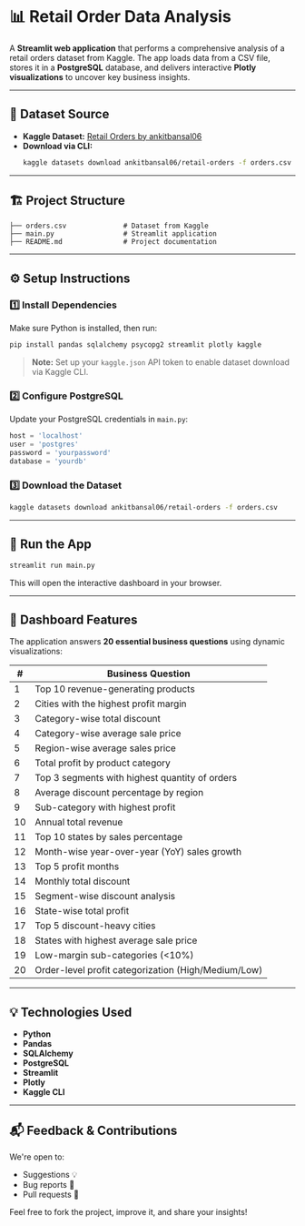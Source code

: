 # 📊 Retail Order Data Analysis

A **Streamlit web application** that performs a comprehensive analysis of a retail orders dataset from Kaggle. The app loads data from a CSV file, stores it in a **PostgreSQL** database, and delivers interactive **Plotly visualizations** to uncover key business insights.

---

## 📁 Dataset Source

- **Kaggle Dataset:** [Retail Orders by ankitbansal06](https://www.kaggle.com/datasets/ankitbansal06/retail-orders)  
- **Download via CLI:**
  ```bash
  kaggle datasets download ankitbansal06/retail-orders -f orders.csv
  ```

---

## 🏗️ Project Structure

```
├── orders.csv              # Dataset from Kaggle
├── main.py                 # Streamlit application
├── README.md               # Project documentation
```

---

## ⚙️ Setup Instructions

### 1️⃣ Install Dependencies

Make sure Python is installed, then run:

```bash
pip install pandas sqlalchemy psycopg2 streamlit plotly kaggle
```

> **Note:** Set up your `kaggle.json` API token to enable dataset download via Kaggle CLI.

### 2️⃣ Configure PostgreSQL

Update your PostgreSQL credentials in `main.py`:
```python
host = 'localhost'
user = 'postgres'
password = 'yourpassword'
database = 'yourdb'
```

### 3️⃣ Download the Dataset

```bash
kaggle datasets download ankitbansal06/retail-orders -f orders.csv
```

---

## 🚀 Run the App

```bash
streamlit run main.py
```

This will open the interactive dashboard in your browser.

---

## 🧠 Dashboard Features

The application answers **20 essential business questions** using dynamic visualizations:

| #  | Business Question |
|----|-------------------|
| 1  | Top 10 revenue-generating products |
| 2  | Cities with the highest profit margin |
| 3  | Category-wise total discount |
| 4  | Category-wise average sale price |
| 5  | Region-wise average sales price |
| 6  | Total profit by product category |
| 7  | Top 3 segments with highest quantity of orders |
| 8  | Average discount percentage by region |
| 9  | Sub-category with highest profit |
| 10 | Annual total revenue |
| 11 | Top 10 states by sales percentage |
| 12 | Month-wise year-over-year (YoY) sales growth |
| 13 | Top 5 profit months |
| 14 | Monthly total discount |
| 15 | Segment-wise discount analysis |
| 16 | State-wise total profit |
| 17 | Top 5 discount-heavy cities |
| 18 | States with highest average sale price |
| 19 | Low-margin sub-categories (<10%) |
| 20 | Order-level profit categorization (High/Medium/Low) |

---

## 💡 Technologies Used

- **Python**
- **Pandas**
- **SQLAlchemy**
- **PostgreSQL**
- **Streamlit**
- **Plotly**
- **Kaggle CLI**

---

## 📬 Feedback & Contributions

We're open to:
- Suggestions 💡
- Bug reports 🐞
- Pull requests 🚀

Feel free to fork the project, improve it, and share your insights!
